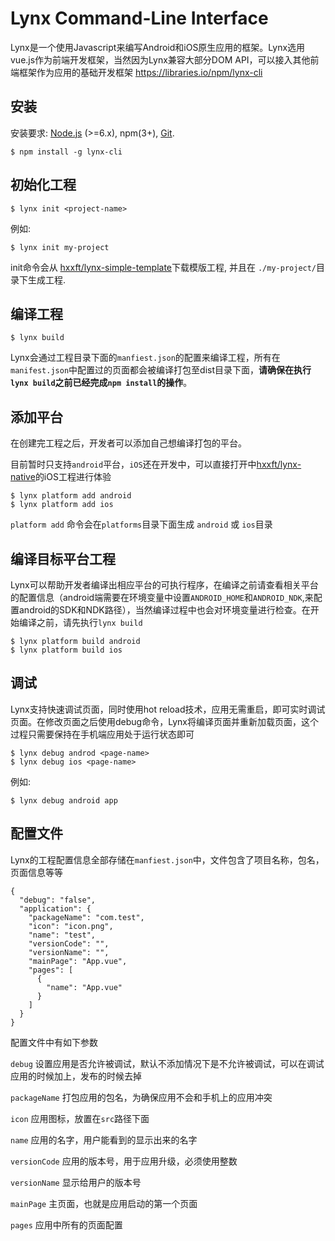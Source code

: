 # Lynx Command-Line Interface

Lynx是一个使用Javascript来编写Android和iOS原生应用的框架。Lynx选用vue.js作为前端开发框架，当然因为Lynx兼容大部分DOM API，可以接入其他前端框架作为应用的基础开发框架
<https://libraries.io/npm/lynx-cli>

## 安装

安装要求: [Node.js](https://nodejs.org/en/) (>=6.x), npm(3+), [Git](https://git-scm.com/).

```
$ npm install -g lynx-cli
```

## 初始化工程

```
$ lynx init <project-name>
```

例如:

```
$ lynx init my-project
```

init命令会从 [hxxft/lynx-simple-template](https://github.com/hxxft/lynx-simple-template)下载模版工程, 并且在 `./my-project/`目录下生成工程.

## 编译工程

```
$ lynx build
```

Lynx会通过工程目录下面的`manfiest.json`的配置来编译工程，所有在`manifest.json`中配置过的页面都会被编译打包至dist目录下面，**请确保在执行`lynx build`之前已经完成`npm install`的操作**。

## 添加平台

在创建完工程之后，开发者可以添加自己想编译打包的平台。

目前暂时只支持`android`平台，`iOS`还在开发中，可以直接打开中[hxxft/lynx-native](https://github.com/hxxft/lynx-native)的iOS工程进行体验

```
$ lynx platform add android
$ lynx platform add ios
```

`platform add` 命令会在`platforms`目录下面生成 `android` 或 `ios`目录

## 编译目标平台工程

Lynx可以帮助开发者编译出相应平台的可执行程序，在编译之前请查看相关平台的配置信息（android端需要在环境变量中设置`ANDROID_HOME`和`ANDROID_NDK`,来配置android的SDK和NDK路径），当然编译过程中也会对环境变量进行检查。在开始编译之前，请先执行`lynx build`

```
$ lynx platform build android
$ lynx platform build ios
```

## 调试

Lynx支持快速调试页面，同时使用hot reload技术，应用无需重启，即可实时调试页面。在修改页面之后使用debug命令，Lynx将编译页面并重新加载页面，这个过程只需要保持在手机端应用处于运行状态即可

```
$ lynx debug androd <page-name>
$ lynx debug ios <page-name>
```

例如:

```
$ lynx debug android app
```

## 配置文件

Lynx的工程配置信息全部存储在`manfiest.json`中，文件包含了项目名称，包名，页面信息等等

```
{
  "debug": "false",
  "application": {
    "packageName": "com.test",
    "icon": "icon.png",
    "name": "test",
    "versionCode": "",
    "versionName": "",
    "mainPage": "App.vue",
    "pages": [
      {
        "name": "App.vue"
      }
    ]
  }
}
```

配置文件中有如下参数

`debug` 设置应用是否允许被调试，默认不添加情况下是不允许被调试，可以在调试应用的时候加上，发布的时候去掉

`packageName` 打包应用的包名，为确保应用不会和手机上的应用冲突

`icon` 应用图标，放置在`src`路径下面

`name` 应用的名字，用户能看到的显示出来的名字

`versionCode` 应用的版本号，用于应用升级，必须使用整数

`versionName` 显示给用户的版本号

`mainPage` 主页面，也就是应用启动的第一个页面

`pages` 应用中所有的页面配置
